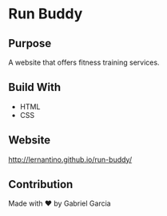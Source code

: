 # Run Buddy

## Purpose
A website that offers fitness training services.

## Build With
* HTML
* CSS

## Website
http://lernantino.github.io/run-buddy/

## Contribution
Made with ❤️ by Gabriel Garcia
